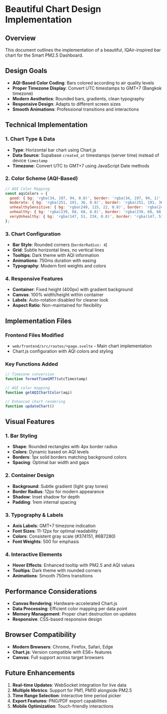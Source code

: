 # Beautiful Chart Design Implementation

## Overview
This document outlines the implementation of a beautiful, IQAir-inspired bar chart for the Smart PM2.5 Dashboard.

## Design Goals
- **AQI-Based Color Coding**: Bars colored according to air quality levels
- **Proper Timezone Display**: Convert UTC timestamps to GMT+7 (Bangkok timezone)
- **Modern Aesthetics**: Rounded bars, gradients, clean typography
- **Responsive Design**: Adapts to different screen sizes
- **Smooth Animations**: Professional transitions and interactions

## Technical Implementation

### 1. Chart Type & Data
- **Type**: Horizontal bar chart using Chart.js
- **Data Source**: Supabase `created_at` timestamps (server time) instead of device `timestamp`
- **Timezone**: Convert UTC to GMT+7 using JavaScript Date methods

### 2. Color Scheme (AQI-Based)
```javascript
// AQI Color Mapping
const aqiColors = {
  good: { bg: 'rgba(34, 197, 94, 0.8)', border: 'rgba(34, 197, 94, 1)' },      // Green (0-50)
  moderate: { bg: 'rgba(251, 191, 36, 0.8)', border: 'rgba(251, 191, 36, 1)' }, // Yellow (51-100)
  unhealthySensitive: { bg: 'rgba(249, 115, 22, 0.8)', border: 'rgba(249, 115, 22, 1)' }, // Orange (101-150)
  unhealthy: { bg: 'rgba(239, 68, 68, 0.8)', border: 'rgba(239, 68, 68, 1)' }, // Red (151-200)
  veryUnhealthy: { bg: 'rgba(147, 51, 234, 0.8)', border: 'rgba(147, 51, 234, 1)' } // Purple (201+)
};
```

### 3. Chart Configuration
- **Bar Style**: Rounded corners (`borderRadius: 4`)
- **Grid**: Subtle horizontal lines, no vertical lines
- **Tooltips**: Dark theme with AQI information
- **Animations**: 750ms duration with easing
- **Typography**: Modern font weights and colors

### 4. Responsive Features
- **Container**: Fixed height (400px) with gradient background
- **Canvas**: 100% width/height within container
- **Labels**: Auto-rotation disabled for cleaner look
- **Aspect Ratio**: Non-maintained for flexibility

## Implementation Files

### Frontend Files Modified
- `web/frontend/src/routes/+page.svelte` - Main chart implementation
- Chart.js configuration with AQI colors and styling

### Key Functions Added
```javascript
// Timezone conversion
function formatTimeGMT7(utcTimestamp)

// AQI color mapping
function getAQIChartColor(aqi)

// Enhanced chart rendering
function updateChart()
```

## Visual Features

### 1. Bar Styling
- **Shape**: Rounded rectangles with 4px border radius
- **Colors**: Dynamic based on AQI levels
- **Borders**: 1px solid borders matching background colors
- **Spacing**: Optimal bar width and gaps

### 2. Container Design
- **Background**: Subtle gradient (light gray tones)
- **Border Radius**: 12px for modern appearance
- **Shadow**: Inset shadow for depth
- **Padding**: 1rem internal spacing

### 3. Typography & Labels
- **Axis Labels**: GMT+7 timezone indication
- **Font Sizes**: 11-12px for optimal readability
- **Colors**: Consistent gray scale (#374151, #6B7280)
- **Font Weights**: 500 for emphasis

### 4. Interactive Elements
- **Hover Effects**: Enhanced tooltip with PM2.5 and AQI values
- **Tooltips**: Dark theme with rounded corners
- **Animations**: Smooth 750ms transitions

## Performance Considerations
- **Canvas Rendering**: Hardware-accelerated Chart.js
- **Data Processing**: Efficient color mapping per data point
- **Memory Management**: Proper chart destruction on updates
- **Responsive**: CSS-based responsive design

## Browser Compatibility
- **Modern Browsers**: Chrome, Firefox, Safari, Edge
- **Chart.js**: Version compatible with ES6+ features
- **Canvas**: Full support across target browsers

## Future Enhancements
1. **Real-time Updates**: WebSocket integration for live data
2. **Multiple Metrics**: Support for PM1, PM10 alongside PM2.5
3. **Time Range Selection**: Interactive time period picker
4. **Export Features**: PNG/PDF export capabilities
5. **Mobile Optimization**: Touch-friendly interactions